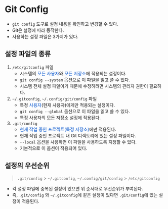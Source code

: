 # Git Config
- `git config` 도구로 설정 내용을 확인하고 변경할 수 있다. 
- Git은 설정에 따라 동작한다. 
- 사용하는 설정 파일은 3가지가 있다. 

## 설정 파일의 종류
1. `/etc/gitconfig` 파일 
    - 시스템의 <span style="color:#0052cc">모든 사용자</span>와 <span style="color:#0052cc">모든 저장소</span>에 적용되는 설정이다. 
    - `git config --system` 옵션으로 이 파일을 읽고 쓸 수 있다. 
    - 시스템 전체 설정 파일이기 때문에 수정하려면 시스템의 관리자 권한이 필요하다. 
2. `~/.gitconfig`, `~/.config/git/config` 파일
    - 특정 <span style="color:#0052cc">사용자</span>(현재 사용자)에게만 적용되는 설정이다. 
    - `git config --global` 옵션으로 이 파일을 읽고 쓸 수 있다. 
    - 특정 사용자의 모든 저장소 설정에 적용된다. 
3. `.git/config` 
    - <span style="color:#0052cc">현재 작업 중인 프로젝트(특정 저장소)</span>에만 적용된다. 
    - 현재 작업 중인 프로젝트 내 Git 디렉토리에 있는 설정 파일이다. 
    - `--local` 옵션을 사용하면 이 파일을 사용하도록 지정할 수 있다. 
    - 기본적으로 이 옵션이 적용되어 있다. 

## 설정의 우선순위
> `.git/config` > `~/.gitconfig`, `~/.config/git/config` > `/etc/gitconfig`
- 각 설정 파일에 중복된 설정이 있으면 위 순서대로 우선순위가 부여된다. 
- 즉, `.git/config` 와 `~/.gitconfig`에 같은 설정이 있다면 `.git/config`에 있는 설정이 적용된다. 
